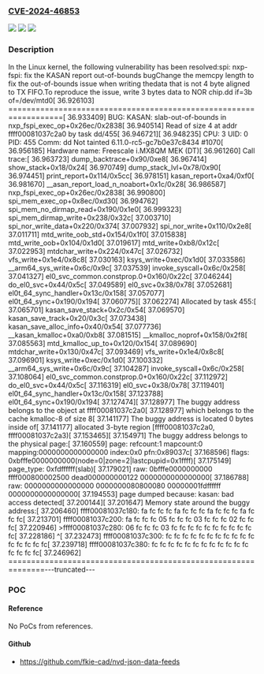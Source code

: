 ### [CVE-2024-46853](https://cve.mitre.org/cgi-bin/cvename.cgi?name=CVE-2024-46853)
![](https://img.shields.io/static/v1?label=Product&message=Linux&color=blue)
![](https://img.shields.io/static/v1?label=Version&message=a5356aef6a90%3C%20aa05db44db5f%20&color=brighgreen)
![](https://img.shields.io/static/v1?label=Vulnerability&message=n%2Fa&color=brighgreen)

### Description

In the Linux kernel, the following vulnerability has been resolved:spi: nxp-fspi: fix the KASAN report out-of-bounds bugChange the memcpy length to fix the out-of-bounds issue when writing thedata that is not 4 byte aligned to TX FIFO.To reproduce the issue, write 3 bytes data to NOR chip.dd if=3b of=/dev/mtd0[   36.926103] ==================================================================[   36.933409] BUG: KASAN: slab-out-of-bounds in nxp_fspi_exec_op+0x26ec/0x2838[   36.940514] Read of size 4 at addr ffff00081037c2a0 by task dd/455[   36.946721][   36.948235] CPU: 3 UID: 0 PID: 455 Comm: dd Not tainted 6.11.0-rc5-gc7b0e37c8434 #1070[   36.956185] Hardware name: Freescale i.MX8QM MEK (DT)[   36.961260] Call trace:[   36.963723]  dump_backtrace+0x90/0xe8[   36.967414]  show_stack+0x18/0x24[   36.970749]  dump_stack_lvl+0x78/0x90[   36.974451]  print_report+0x114/0x5cc[   36.978151]  kasan_report+0xa4/0xf0[   36.981670]  __asan_report_load_n_noabort+0x1c/0x28[   36.986587]  nxp_fspi_exec_op+0x26ec/0x2838[   36.990800]  spi_mem_exec_op+0x8ec/0xd30[   36.994762]  spi_mem_no_dirmap_read+0x190/0x1e0[   36.999323]  spi_mem_dirmap_write+0x238/0x32c[   37.003710]  spi_nor_write_data+0x220/0x374[   37.007932]  spi_nor_write+0x110/0x2e8[   37.011711]  mtd_write_oob_std+0x154/0x1f0[   37.015838]  mtd_write_oob+0x104/0x1d0[   37.019617]  mtd_write+0xb8/0x12c[   37.022953]  mtdchar_write+0x224/0x47c[   37.026732]  vfs_write+0x1e4/0x8c8[   37.030163]  ksys_write+0xec/0x1d0[   37.033586]  __arm64_sys_write+0x6c/0x9c[   37.037539]  invoke_syscall+0x6c/0x258[   37.041327]  el0_svc_common.constprop.0+0x160/0x22c[   37.046244]  do_el0_svc+0x44/0x5c[   37.049589]  el0_svc+0x38/0x78[   37.052681]  el0t_64_sync_handler+0x13c/0x158[   37.057077]  el0t_64_sync+0x190/0x194[   37.060775][   37.062274] Allocated by task 455:[   37.065701]  kasan_save_stack+0x2c/0x54[   37.069570]  kasan_save_track+0x20/0x3c[   37.073438]  kasan_save_alloc_info+0x40/0x54[   37.077736]  __kasan_kmalloc+0xa0/0xb8[   37.081515]  __kmalloc_noprof+0x158/0x2f8[   37.085563]  mtd_kmalloc_up_to+0x120/0x154[   37.089690]  mtdchar_write+0x130/0x47c[   37.093469]  vfs_write+0x1e4/0x8c8[   37.096901]  ksys_write+0xec/0x1d0[   37.100332]  __arm64_sys_write+0x6c/0x9c[   37.104287]  invoke_syscall+0x6c/0x258[   37.108064]  el0_svc_common.constprop.0+0x160/0x22c[   37.112972]  do_el0_svc+0x44/0x5c[   37.116319]  el0_svc+0x38/0x78[   37.119401]  el0t_64_sync_handler+0x13c/0x158[   37.123788]  el0t_64_sync+0x190/0x194[   37.127474][   37.128977] The buggy address belongs to the object at ffff00081037c2a0[   37.128977]  which belongs to the cache kmalloc-8 of size 8[   37.141177] The buggy address is located 0 bytes inside of[   37.141177]  allocated 3-byte region [ffff00081037c2a0, ffff00081037c2a3)[   37.153465][   37.154971] The buggy address belongs to the physical page:[   37.160559] page: refcount:1 mapcount:0 mapping:0000000000000000 index:0x0 pfn:0x89037c[   37.168596] flags: 0xbfffe0000000000(node=0|zone=2|lastcpupid=0x1ffff)[   37.175149] page_type: 0xfdffffff(slab)[   37.179021] raw: 0bfffe0000000000 ffff000800002500 dead000000000122 0000000000000000[   37.186788] raw: 0000000000000000 0000000080800080 00000001fdffffff 0000000000000000[   37.194553] page dumped because: kasan: bad access detected[   37.200144][   37.201647] Memory state around the buggy address:[   37.206460]  ffff00081037c180: fa fc fc fc fa fc fc fc fa fc fc fc fa fc fc fc[   37.213701]  ffff00081037c200: fa fc fc fc 05 fc fc fc 03 fc fc fc 02 fc fc fc[   37.220946] >ffff00081037c280: 06 fc fc fc 03 fc fc fc fc fc fc fc fc fc fc fc[   37.228186]                                ^[   37.232473]  ffff00081037c300: fc fc fc fc fc fc fc fc fc fc fc fc fc fc fc fc[   37.239718]  ffff00081037c380: fc fc fc fc fc fc fc fc fc fc fc fc fc fc fc fc[   37.246962] ==============================================================---truncated---

### POC

#### Reference
No PoCs from references.

#### Github
- https://github.com/fkie-cad/nvd-json-data-feeds

